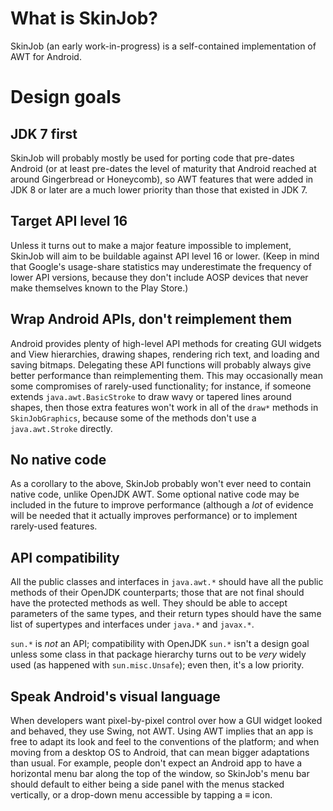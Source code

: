 # What is SkinJob?

SkinJob (an early work-in-progress) is a self-contained implementation of AWT for Android.

# Design goals

## JDK 7 first

SkinJob will probably mostly be used for porting code that pre-dates Android (or at least pre-dates the level of maturity that Android reached at around Gingerbread or Honeycomb), so AWT features that were added in JDK 8 or later are a much lower priority than those that existed in JDK 7.

## Target API level 16

Unless it turns out to make a major feature impossible to implement, SkinJob will aim to be buildable against API level 16 or lower. (Keep in mind that Google's usage-share statistics may underestimate the frequency of lower API versions, because they don't include AOSP devices that never make themselves known to the Play Store.)

## Wrap Android APIs, don't reimplement them

Android provides plenty of high-level API methods for creating GUI widgets and View hierarchies, drawing shapes, rendering rich text, and loading and saving bitmaps. Delegating these API functions will probably always give better performance than reimplementing them. This may occasionally mean some compromises of rarely-used functionality; for instance, if someone extends `java.awt.BasicStroke` to draw wavy or tapered lines around shapes, then those extra features won't work in all of the `draw*` methods in `SkinJobGraphics`, because some of the methods don't use a `java.awt.Stroke` directly.

## No native code

As a corollary to the above, SkinJob probably won't ever need to contain native code, unlike OpenJDK AWT. Some optional native code may be included in the future to improve performance (although a *lot* of evidence will be needed that it actually improves performance) or to implement rarely-used features.

## API compatibility

All the public classes and interfaces in `java.awt.*` should have all the public methods of their OpenJDK counterparts; those that are not final should have the protected methods as well. They should be able to accept parameters of the same types, and their return types should have the same list of supertypes and interfaces under `java.*` and `javax.*`.

`sun.*` is *not* an API; compatibility with OpenJDK `sun.*` isn't a design goal unless some class in that package hierarchy turns out to be *very* widely used (as happened with `sun.misc.Unsafe`); even then, it's a low priority.

## Speak Android's visual language

When developers want pixel-by-pixel control over how a GUI widget looked and behaved, they use Swing, not AWT. Using AWT implies that an app is free to adapt its look and feel to the conventions of the platform; and when moving from a desktop OS to Android, that can mean bigger adaptations than usual. For example, people don't expect an Android app to have a horizontal menu bar along the top of the window, so SkinJob's menu bar should default to either being a side panel with the menus stacked vertically, or a drop-down menu accessible by tapping a ≡ icon.
